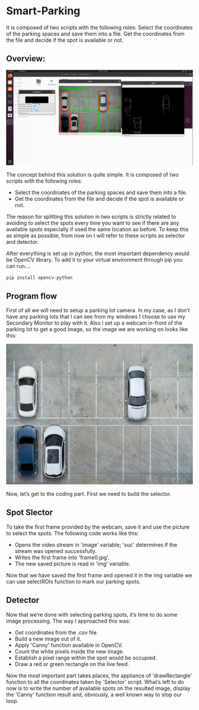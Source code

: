 # Smart-Parking

It is composed of two scripts with the following roles:
Select the coordinates of the parking spaces and save them into a file.
Get the coordinates from the file and decide if the spot is available or not.

## Overview:
![alt text](https://github.com/Tharun-PV/Smart-Parking/blob/b8d8b09d279ea6b713f6dfe2ded953b595f57c2c/Sample%20Output/Sample_output.png)


The concept behind this solution is quite simple. It is composed of two scripts with the following roles:
- Select the coordinates of the parking spaces and save them into a file.
- Get the coordinates from the file and decide if the spot is available or not.

The reason for splitting this solution in two scripts is strictly related to avoiding to select the spots every time you want to see if there are any available spots especially if used the same location as before. To keep this as simple as possible, from now on I will refer to these scripts as selector and detector.

After everything is set up in python, the most important dependency would be OpenCV library. To add it to your virtual environment through pip you can run....
```python
pip install opencv-python
```

## Program flow

First of all we will need to setup a parking lot camera. In my case, as I don’t have any parking lots that I can see from my windows I choose to use my Secondary Monitor to play with it. Also I set up a webcam in-front of the parking lot to get a good image, so the image we are working on looks like this:

![alt text](https://github.com/Tharun-PV/Smart-Parking/blob/b8d8b09d279ea6b713f6dfe2ded953b595f57c2c/Sample%20Images/Sample_image02.jpg)

Now, let’s get to the coding part. First we need to build the selector.

## Spot Slector

To take the first frame provided by the webcam, save it and use the picture to select the spots.
The following code works like this:

- Opens the video stream in 'image' variable; 'suc' determines if the stream was opened successfully.
- Writes the first frame into 'frame0.jpg'.
- The new saved picture is read in 'img' variable.

Now that we have saved the first frame and opened it in the img variable we can use selectROIs function to mark our parking spots.

## Detector

Now that we’re done with selecting parking spots, it’s time to do some image processing.
The way I approached this was:

- Get coordinates from the .csv file.
- Build a new image out of it.
- Apply 'Canny' function available in OpenCV.
- Count the white pixels inside the new image.
- Establish a pixel range within the spot would be occupied.
- Draw a red or green rectangle on the live feed.

Now the most important part takes places, the appliance of 'drawRectangle' function to all the coordinates taken by 'Selector' script.
What’s left to do now is to write the number of available spots on the resulted image, display the 'Canny' function result and, obviously, a well known way to stop our loop.
